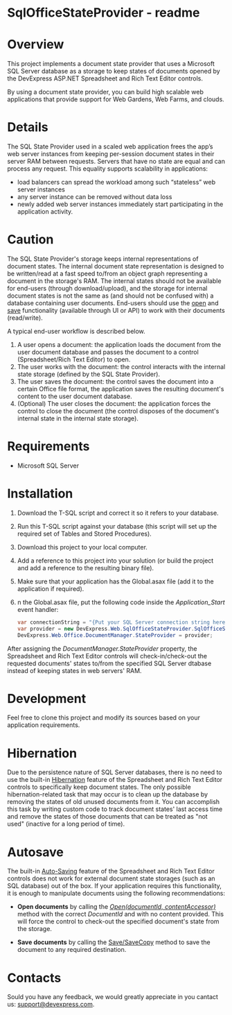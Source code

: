 SqlOfficeStateProvider - readme
===

# Overview

This project implements a document state provider that uses a Microsoft SQL Server database as a storage to keep states of documents opened by the DevExpress ASP.NET Spreadsheet and Rich Text Editor controls.

By using a document state provider, you can build high scalable web applications that provide support for Web Gardens, Web Farms, and clouds.

# Details

The SQL State Provider used in a scaled web application frees the app’s web server instances from keeping per-session document states in their server RAM between requests. Servers that have no state are equal and can process any request. This equality supports scalability in applications:
- load balancers can spread the workload among such “stateless” web server instances
- any server instance can be removed without data loss
- newly added web server instances immediately start participating in the application activity.

# Caution

The SQL State Provider's storage keeps internal representations of document states. The internal document state representation is designed to be written/read at a fast speed to/from an object graph representing a document in the storage's RAM. The internal states should not be available for end-users (through download/upload), and the storage for internal document states is not the same as (and should not be confused with) a database containing user documents. End-users should use the [open](https://documentation.devexpress.com/AspNet/117677/Common-Concepts/Office-Document-Management/Document-Loading) and [save](https://documentation.devexpress.com/AspNet/117676/Common-Concepts/Office-Document-Management/Document-Saving) functionality (available through UI or API) to work with their documents (read/write).

A typical end-user workflow is described below.

1. A user opens a document: the application loads the document from the user document database and passes the document to a control (Spreadsheet/Rich Text Editor) to open.
2. The user works with the document: the control interacts with the internal state storage (defined by the SQL State Provider).
3. The user saves the document: the control saves the document into a certain  Office file format, the application saves the resulting document's content to the user document database.
4. (Optional) The user closes the document: the application forces the control to close the document (the control disposes of the document's internal state in the internal state storage).

# Requirements

* Microsoft SQL Server

# Installation

1. Download the T-SQL script and correct it so it refers to your database.
2. Run this T-SQL script against your database (this script will set up the required set of Tables and Stored Procedures).
3. Download this project to your local computer.
4. Add a reference to this project into your solution (or build the project and add a reference to the resulting binary file).
5. Make sure that your application has the Global.asax file (add it to the application if required).
6. n the Global.asax file, put the following code inside the *Application_Start* event handler:

    ```c#
    var connectionString = "{Put your SQL Server connection string here}";
    var provider = new DevExpress.Web.SqlOfficeStateProvider.SqlOfficeStateProvider(connectionString);
    DevExpress.Web.Office.DocumentManager.StateProvider = provider;
    ```
After assigning the *DocumentManager.StateProvider* property, the Spreadsheet and Rich Text Editor controls will check-in/check-out the requested documents' states to/from the specified SQL Server dtabase instead of keeping states in web servers' RAM.

# Development

Feel free to clone this project and modify its sources based on your application requirements.

# Hibernation

Due to the persistence nature of SQL Server databases, there is no need to use the built-in [Hibernation](https://documentation.devexpress.com/AspNet/116408/Common-Concepts/Office-Document-Management/Document-Hibernation) feature of the Spreadsheet and Rich Text Editor controls to specifically keep document states. The only possible hibernation-related task that may occur is to clean up the database by removing the states of old unused documents from it. You can accomplish this task by writing custom code to track document states' last access time and remove the states of those documents that can be treated as "not used" (inactive for a long period of time).

# Autosave

The built-in [Auto-Saving](https://documentation.devexpress.com/AspNet/116407/Common-Concepts/Office-Document-Management/Document-Saving/Auto-Saving) feature of the Spreadsheet and Rich Text Editor controls does not work for external document state storages (such as an SQL database) out of the box. If your application requires this functionality, it is enough to manipulate documents using the following recommendations: 

* **Open documents** by calling the *[Open(documentId, contentAccessor)](https://documentation.devexpress.com/AspNet/117678/Common-Concepts/Office-Document-Management/Document-Loading/Opening-Documents)* method with the correct *DocumentId* and with no content provided. This will force the control to check-out the specified document's state from the storage.

* **Save documents** by calling the [Save/SaveCopy](https://documentation.devexpress.com/AspNet/117675/Common-Concepts/Office-Document-Management/Document-Saving/Standard-and-Custom-Saving) method to save the document to any required destination.

# Contacts

Sould you have any feedback, we would greatly appreciate in you cantact us: support@devexpress.com.
